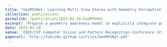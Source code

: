 ```yaml
---
title: "GeoMVSNet: Learning Multi-View Stereo with Geometry Perception"
collection: publications
permalink: /publication/2023-02-28-GeoMVSNet
excerpt: 'Propose a geometry awareness model to explicitly integrate geometric clues implied in coarse stages for depth estimation.'
date: 2023-02-28
venue: 'IEEE/CVF Computer Vision and Pattern Recognition Conference (CVPR)'
paperurl: 'http://YuhsiHu.github.io/files/GeoMVSNet.pdf'
---
```


